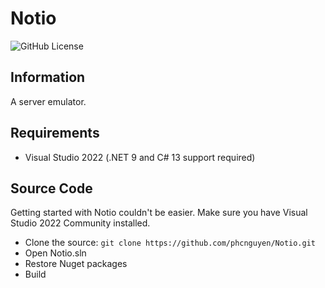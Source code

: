# Notio

![GitHub License](https://img.shields.io/github/license/phcnguyen/Notio)

## Information

A server emulator.

## Requirements

- Visual Studio 2022 (.NET 9 and C# 13 support required)

## Source Code

Getting started with Notio couldn't be easier. Make sure you have Visual Studio 2022 Community installed.

- Clone the source: `git clone https://github.com/phcnguyen/Notio.git`
- Open Notio.sln
- Restore Nuget packages
- Build
